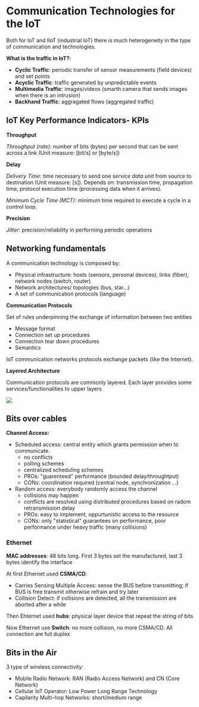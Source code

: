# Communication Technologies for the IoT

Both for IoT and IIoT (industrial IoT) there is much heterogeneity in the type of communication and technologies.

**What is the traffic in IoT?**:

- **Cyclic Traffic**: periodic transfer of sensor measurements (field devices) and set points
- **Acyclic Traffic**: traffic generated by unpredictable events
- **Multimedia Traffic**: images/videos (smarth camera that sends images when there is an intrusion)
- **Backhand Traffic**: aggragated flows (aggregated traffic)

## IoT Key Performance Indicators- KPIs

**Throughput**

*Throughput (rate)*: number of bits (bytes) per second that can be sent across a link (Unit measure: [bit/s] or [byte/s])

**Delay**

*Delivery Time*: time necessary to send one *service data unit* from source to destination (Unit measure: [s]). Depends on: transmission time, propagation time, protocol execution time (processing data when it arrives).

*Minimum Cycle Time (MCT):* minimum time required to execute a cycle in a control loop.

**Precision**

*Jitter:* precision/reliability in performing periodic operations

## Networking fundamentals

A communication technology is composed by: 

- Physical infrastructure: hosts (sensors, personal devices), links (fiber), network nodes (switch, router)
- Network architectures/ topologies (bus, star...)
- A set of communication protocols (language)

**Communication Protocols**

Set of rules underpinning the exchange of information between two entities

- Message format
- Connection set up procedures
- Connection tear down procedures 
- Semantics

IoT communication networks protocols exchange packets (like the Internet).

**Layered Architecture**

Communication protocols are commonly layered. Each layer provides some services/functionalities to upper layers

<img src="file:///android_asset/iot/img/img3.png" >

## Bits over cables

**Channel Access:**

- Scheduled access: central entity which grants permission when to communicate.
  - no conflicts
  - polling schemes
  - centralized scheduling schemes
  - PROs: "guarenteed" performance (bounded delay/throughtput)
  - CONs: coordination required (central node, synchronization ...)
- Random access: everybody randomly access the channel
  - collisions may happen
  - conflicts are resolved using distributed procedures based on radom retransmission delay
  - PROs: easy to implement, oppurtunistic access to the resource
  - CONs: only "statistical" guarantees on performance, poor performance under heavy traffic (many collisions)

### Ethernet

**MAC addresses**: 48 bits long. First 3 bytes set the manufactured, last 3 bytes identify the interface

At first Ethernet used **CSMA/CD**:

- Carries Sensing Multiple Access: sense the BUS before transmitting; if BUS is free transmit otherwise refrain and try later
- Collision Detect: if collisions are detected, all the transmission are aborted after a while

Then Ehternet used **hubs**: physical layer device that repeat the string of bits

Now Ethernet use **Switch**: no more collision, no more CSMA/CD. All connection are full duplex

## Bits in the Air

3 type of wireless connectivity:

- Mobile Radio Network: RAN (Radio Access Network) and CN (Core Network)
- Cellular IoT Operator: Low Power Long Range Technology
- Capilarity Multi-hop Networks: short/medium range